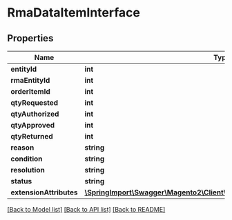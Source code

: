 # RmaDataItemInterface

## Properties
Name | Type | Description | Notes
------------ | ------------- | ------------- | -------------
**entityId** | **int** | Id | 
**rmaEntityId** | **int** | RMA id | 
**orderItemId** | **int** | Order_item_id | 
**qtyRequested** | **int** | Qty_requested | 
**qtyAuthorized** | **int** | Qty_authorized | 
**qtyApproved** | **int** | Qty_approved | 
**qtyReturned** | **int** | Qty_returned | 
**reason** | **string** | Reason | 
**condition** | **string** | Condition | 
**resolution** | **string** | Resolution | 
**status** | **string** | Status | 
**extensionAttributes** | [**\SpringImport\Swagger\Magento2\Client\Model\RmaDataItemExtensionInterface**](RmaDataItemExtensionInterface.md) |  | [optional] 

[[Back to Model list]](../README.md#documentation-for-models) [[Back to API list]](../README.md#documentation-for-api-endpoints) [[Back to README]](../README.md)



